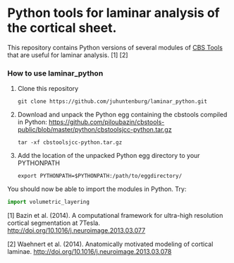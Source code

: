# Python tools for laminar analysis of the cortical sheet.

This repository contains Python versions of several modules of [CBS Tools](https://www.nitrc.org/projects/cbs-tools/) that are useful for laminar
analysis. [1] [2]

### How to use laminar_python

1. Clone this repository

   `git clone https://github.com/juhuntenburg/laminar_python.git`

2. Download and unpack the Python egg containing the cbstools compiled in Python:
https://github.com/piloubazin/cbstools-public/blob/master/python/cbstoolsjcc-python.tar.gz

   `tar -xf cbstoolsjcc-python.tar.gz`

3. Add the location of the unpacked Python egg directory to your PYTHONPATH

   `export PYTHONPATH=$PYTHONPATH:/path/to/eggdirectory/`


You should now be able to import the modules in Python. Try:
```python
import volumetric_layering
```

[1] Bazin et al. (2014). A computational framework for ultra-high resolution cortical segmentation at 7Tesla. http://doi.org/10.1016/j.neuroimage.2013.03.077

[2] Waehnert et al. (2014). Anatomically motivated modeling of cortical
laminae. http://doi.org/10.1016/j.neuroimage.2013.03.078
